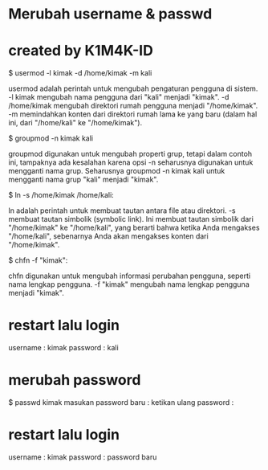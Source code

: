# Merubah username & passwd

# created by K1M4K-ID
$ usermod -l kimak -d /home/kimak -m kali

usermod adalah perintah untuk mengubah pengaturan pengguna di sistem.
-l kimak mengubah nama pengguna dari "kali" menjadi "kimak".
-d /home/kimak mengubah direktori rumah pengguna menjadi "/home/kimak".
-m memindahkan konten dari direktori rumah lama ke yang baru (dalam hal ini, dari "/home/kali" ke "/home/kimak").

$ groupmod -n kimak kali

groupmod digunakan untuk mengubah properti grup, tetapi dalam contoh ini,
tampaknya ada kesalahan karena opsi -n seharusnya digunakan untuk mengganti nama grup.
Seharusnya groupmod -n kimak kali untuk mengganti nama grup "kali" menjadi "kimak".

$ ln -s /home/kimak /home/kali:

ln adalah perintah untuk membuat tautan antara file atau direktori.
-s membuat tautan simbolik (symbolic link).
Ini membuat tautan simbolik dari "/home/kimak" ke "/home/kali", yang berarti bahwa ketika Anda mengakses "/home/kali",
sebenarnya Anda akan mengakses konten dari "/home/kimak".

$ chfn -f "kimak":

chfn digunakan untuk mengubah informasi perubahan pengguna, seperti nama lengkap pengguna.
-f "kimak" mengubah nama lengkap pengguna menjadi "kimak".

# restart lalu login

username : kimak
password : kali


# merubah password 

$ passwd kimak
masukan password baru :
ketikan ulang password :

# restart lalu login

username : kimak
password : password baru
